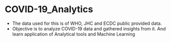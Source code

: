 # COVID-19_Analytics
* The data used for this is of WHO, JHC and ECDC public provided data.
* Objective is to analyze COVID-19 data and gathered insights from it. And learn application of Analytical tools and Machine Learning
